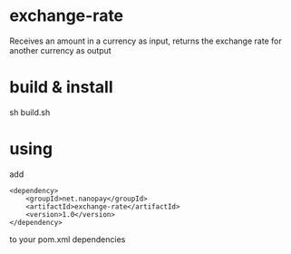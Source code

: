 # exchange-rate
Receives an amount in a currency as input, returns the exchange rate for another currency as output

# build & install
sh build.sh

# using
add
```
<dependency>
    <groupId>net.nanopay</groupId>
    <artifactId>exchange-rate</artifactId>
    <version>1.0</version>
</dependency>
```
to your pom.xml dependencies
